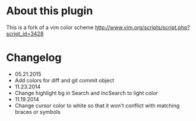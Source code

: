 About this plugin
====
This is a fork of a vim color scheme http://www.vim.org/scripts/script.php?script_id=3428

Changelog
===
  - 05.21.2015
   - Add colors for diff and git commit object
  - 11.23.2014
   - Change highlight bg in Search and IncSearch to light color
  - 11.19.2014
   - Change cursor color to white so that it won't conflict with matching braces or symbols
   